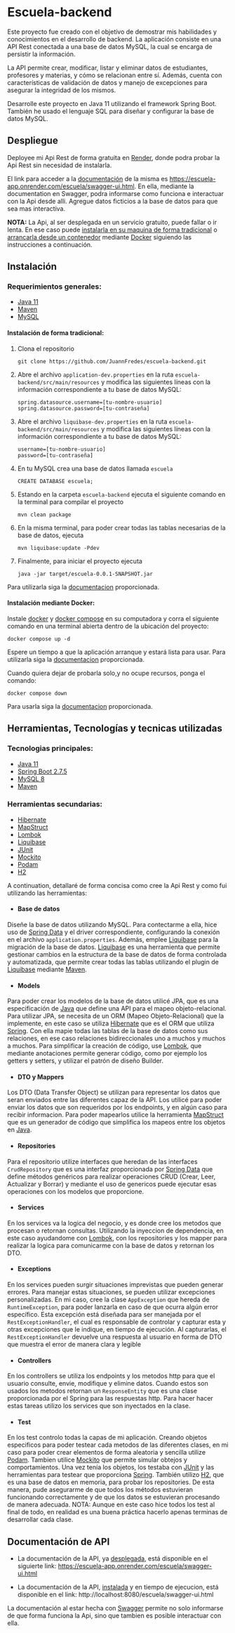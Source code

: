 # Escuela-backend

Este proyecto fue creado con el objetivo de demostrar mis habilidades y conocimientos en el desarrollo de backend. La aplicación consiste en una API Rest conectada a una base de datos MySQL, la cual se encarga de persistir la información.

La API permite crear, modificar, listar y eliminar datos de estudiantes, profesores y materias, y cómo se relacionan entre sí. Además, cuenta con características de validación de datos y manejo de excepciones para asegurar la integridad de los mismos.

Desarrolle este proyecto en Java 11 utilizando el framework Spring Boot. También he usado el lenguaje SQL para diseñar y configurar la base de datos MySQL.

## <a name="despliegue"></a>Despliegue

Deployee mi Api Rest de forma gratuita en [Render](https://render.com/), donde podra probar la Api Rest sin necesidad de instalarla. 

El link para acceder a la [documentación](#documentacion) de la misma es https://escuela-app.onrender.com/escuela/swagger-ui.html. En ella, mediante la documentation en Swagger, podra informarse como funciona e interactuar con la Api desde alli. Agregue datos ficticios a la base de datos para que sea mas interactiva.

**NOTA:** La Api, al ser desplegada en un servicio gratuito, puede fallar o ir lenta. En ese caso puede [instalarla en su maquina de forma tradicional](#tradicional) o [arrancarla desde un contenedor](#docker) mediante [Docker](https://www.docker.com/) siguiendo las instrucciones a continuación.

## <a name="instalacion"></a>Instalación

### Requerimientos generales:
- [Java 11](https://www.java.com/en/) 
- [Maven](https://maven.apache.org/download.cgi)
- [MySQL](https://www.mysql.com/downloads/)

#### <a name="tradicional"></a>Instalación de forma tradicional:
1. Clona el repositorio
   ```
   git clone https://github.com/JuannFredes/escuela-backend.git
   ```
2. Abre el archivo `application-dev.properties` en la ruta `escuela-backend/src/main/resources` y modifica las siguientes líneas con la información correspondiente a tu base de datos MySQL:
   ```
   spring.datasource.username=[tu-nombre-usuario]
   spring.datasource.password=[tu-contraseña]
   ```
3. Abre el archivo `liquibase-dev.properties` en la ruta `escuela-backend/src/main/resources` y modifica las siguientes líneas con la información correspondiente a tu base de datos MySQL:
   ```
   username=[tu-nombre-usuario]
   password=[tu-contraseña]
   ```
4. En tu MySQL crea una base de datos llamada `escuela`
   ```
   CREATE DATABASE escuela;
   ```
5. Estando en la carpeta `escuela-backend` ejecuta el siguiente comando en la terminal para compilar el proyecto
   ```
   mvn clean package
   ```
6. En la misma terminal, para poder crear todas las tablas necesarias de la base de datos, ejecuta 
   ```
   mvn liquibase:update -Pdev
   ```
7. Finalmente, para iniciar el proyecto ejecuta
   ```
   java -jar target/escuela-0.0.1-SNAPSHOT.jar
   ```

Para utilizarla siga la [documentacion](#documentacion) proporcionada.

#### <a name="docker"></a>Instalación mediante Docker:

Instale [docker](https://www.docker.com/) y [docker compose](https://docs.docker.com/compose/) en su computadora y corra el siguiente comando en una terminal abierta dentro de la ubicación del proyecto: 
```
docker compose up -d
```
Espere un tiempo a que la aplicación arranque y estará lista para usar.
Para utilizarla siga la [documentacion](#documentacion) proporcionada.

Cuando quiera dejar de probarla solo,y no ocupe recursos, ponga el comando:
```
docker compose down
```
Para usarla siga la [documentacion](#documentacion) proporcionada.

## Herramientas, Tecnologías y tecnicas utilizadas

### Tecnologias principales: 
- [Java 11](https://www.java.com/en/) 
- [Spring Boot 2.7.5](https://spring.io/)
- [MySQL 8](https://www.mysql.com/)
- [Maven](https://maven.apache.org/)
### Herramientas secundarias:
- [Hibernate](https://hibernate.org/)
- [MapStruct](https://mapstruct.org/)
- [Lombok](https://projectlombok.org/)
- [Liquibase](https://www.liquibase.org/) 
- [JUnit](https://junit.org/)
- [Mockito](https://site.mockito.org/)
- [Podam](https://mtedone.github.io/podam/)
- [H2](https://www.h2database.com/html/main.html)

A continuation, detallaré de forma concisa como cree la Api Rest y como fui utilizando las herramientas:
- #### Base de datos
Diseñe la base de datos utilizando MySQL. Para contectarme a ella, hice uso de [Spring Data](https://spring.io/projects/spring-data) y el driver correspondiente, configurando la conexión en el archivo `application.properties`. Además, emplee [Liquibase](https://www.liquibase.org/) para la migración de la base de datos. [Liquibase](https://www.liquibase.org/) es una herramienta que permite gestionar cambios en la estructura de la base de datos de forma controlada y automatizada, que permite crear todas las tablas utilizando el plugin de [Liquibase](https://www.liquibase.org/) mediante [Maven](https://maven.apache.org/).

- #### Models
Para poder crear los modelos de la base de datos utilicé JPA, que es una especificación de [Java](https://www.java.com/en/) que define una API para el mapeo objeto-relacional. Para utilizar JPA, se necesita de un ORM (Mapeo Objeto-Relacional) que la implemente, en este caso se utiliza [Hibernate](https://hibernate.org/) que es el ORM que utiliza [Spring](https://spring.io/). Con ella mapie todas las tablas de la base de datos como sus relaciones, en ese caso relaciones bidireccionales uno a muchos y muchos a muchos. Para simplificar la creación de código, use [Lombok](https://projectlombok.org/), que mediante anotaciones permite generar código, como por ejemplo los getters y setters, y utilizar el patrón de diseño Builder. 

- #### DTO y Mappers
Los DTO (Data Transfer Object) se utilizan para representar los datos que seran enviados entre las diferentes capaz de la API. Los utilicé para poder enviar los datos que son requeridos por los endpoints, y en algún caso para recibir informacion. Para poder mapearlos utilice la herramienta [MapStruct](https://mapstruct.org/) que es un generador de código que simplifica los mapeos entre los objetos en [Java](https://www.java.com/en/).

- #### Repositories
Para el repositorio utilize interfaces que heredan de las interfaces `CrudRepository` que es una interfaz proporcionada por [Spring Data](https://spring.io/projects/spring-data) que define métodos genéricos para realizar operaciones CRUD (Crear, Leer, Actualizar y Borrar) y mediante el uso de genericos puede ejecutar esas operaciones con los modelos que proporcione.

- #### Services
En los services va la logica del negocio, y es donde cree los metodos que procesan o retornan consultas. Utilizando la inyeccion de dependencia, en este caso ayudandome con [Lombok](https://projectlombok.org/), con los repositories y los mapper para realizar la logica para comunicarme con la base de datos y retornan los DTO.

- #### Exceptions
En los services pueden surgir situaciones imprevistas que pueden generar errores. Para manejar estas situaciones, se pueden utilizar excepciones personalizadas. En mi caso, cree la clase `AppException` que hereda de `RuntimeException`, para poder lanzarla en caso de que ocurra algún error específico. Esta excepción está diseñada para ser manejada por el `RestExceptionHandler`, el cual es responsable de controlar y capturar esta y otras excepciones que le indique, en tiempo de ejecución. Al capturarlas, el `RestExceptionHandler` devuelve una respuesta al usuario en forma de DTO que muestra el error de manera clara y legible

- #### Controllers
En los controllers se utiliza los endpoints y los metodos http para que el usuario consulte, envie, modifique y elimine datos. Cuando estos son usados los metodos retornan un `ResponseEntity` que es una clase proporcionada por el Spring para las respuestas http. Para hacer hacer estas tareas utilizo los services que son inyectados en la clase. 

- #### Test
En los test controlo todas la capas de mi aplicación. Creando objetos especificos para poder testear cada metodos de las diferentes clases, en mi caso para poder crear elementos de forma aleatoria y sencilla utilize [Podam](https://mtedone.github.io/podam/). Tambien utilice [Mockito](https://site.mockito.org/) que permite simular obtejos y comportamientos. Una vez tenía los objetos, los testaba con [JUnit](https://junit.org/junit5/) y las herramientas para testear que proporciona [Spring](https://spring.io/). También utilizo [H2](https://www.h2database.com/html/main.html), que es una base de datos en memoria, para probar los repositories. De esta manera, pude asegurarme de que todos los métodos estuvieran funcionando correctamente y de que los datos se estuvieran procesando de manera adecuada. NOTA: Aunque en este caso hice todos los test al final de todo, en realidad es una buena práctica hacerlo apenas terminas de desarrollar cada clase.  

## <a name="documentacion"></a>Documentación de API

- La documentación de la API, ya [desplegada](#despliegue), está disponible en el siguierte link: https://escuela-app.onrender.com/escuela/swagger-ui.html

- La documentación de la API, [instalada](#instalacion) y en tiempo de ejecucion, está disponible en el link: http://localhost:8080/escuela/swagger-ui.html

La documentación al estar hecha con [Swagger](https://swagger.io/) permite no solo informarse de que forma funciona la Api, sino que tambien es posible interactuar con ella. 
